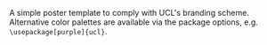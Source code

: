 A simple poster template to comply with UCL's branding scheme. Alternative color palettes are available via the package options, e.g. `\usepackage[purple]{ucl}`.
